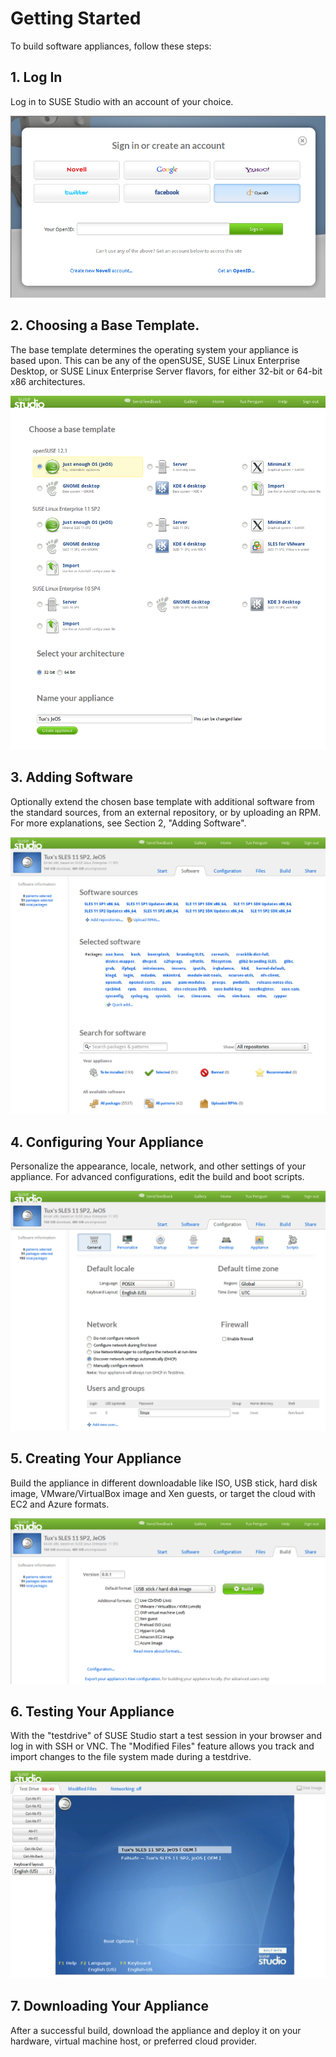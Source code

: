 # Getting Started

To build software appliances, follow these steps:

## 1. Log In

Log in to SUSE Studio with an account of your choice.

![Studio Qs Login Online](studio-qs-login-online.png)


## 2. Choosing a Base Template.

The base template determines the operating system your appliance is based upon. This can be any of the openSUSE, SUSE Linux Enterprise Desktop, or SUSE Linux Enterprise Server flavors, for either 32-bit or 64-bit x86 architectures.

![Studio Qs Templates Online](studio-qs-templates-online.png)


## 3. Adding Software

Optionally extend the chosen base template with additional software from the standard sources, from an external repository, or by uploading an RPM. For more explanations, see Section 2, "Adding Software".

![Studio Qs Software Online](studio-qs-software-online.png)


## 4. Configuring Your Appliance

Personalize the appearance, locale, network, and other settings of your appliance. For advanced configurations, edit the build and boot scripts.

![Studio Qs Configuration Online](studio-qs-configuration-online.png)


## 5. Creating Your Appliance

Build the appliance in different downloadable like ISO, USB stick, hard disk image, VMware/VirtualBox image and Xen guests, or target the cloud with EC2 and Azure formats.

![Studio Qs Build Online](studio-qs-build-online.png)


## 6. Testing Your Appliance

With the "testdrive" of SUSE Studio start a test session in your browser and log in with SSH or VNC. The "Modified Files" feature allows you track and import changes to the file system made during a testdrive.

![Studio Qs Testdrive](studio-qs-testdrive.png)


## 7. Downloading Your Appliance

After a successful build, download the appliance and deploy it on your hardware, virtual machine host, or preferred cloud provider.
